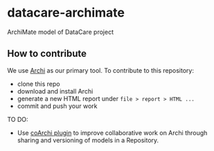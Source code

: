 # datacare-archimate
ArchiMate model of DataCare project


## How to contribute

We use [Archi](https://www.archimatetool.com) as our primary tool. To contribute to this repository:
- clone this repo
- download and install Archi
- generate a new HTML report under `file > report > HTML ...`
- commit and push your work

TO DO:
- Use [coArchi plugin](https://www.archimatetool.com/plugins/) to improve collaborative work on Archi through sharing and versioning of models in a Repository.